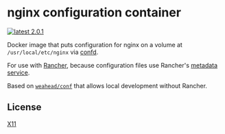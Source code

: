 # nginx configuration container

[![latest 2.0.1](https://img.shields.io/badge/latest-2.0.1-green.svg)](https://github.com/weahead/docker-nginx-conf/releases/tag/v2.0.1)

Docker image that puts configuration for nginx on a volume at
`/usr/local/etc/nginx` via [confd](https://github.com/kelseyhightower/confd).

For use with [Rancher](http://rancher.com/), because configuration files use
Rancher's [metadata service](http://docs.rancher.com/rancher/rancher-services/metadata-service/).

Based on [`weahead/conf`](https://github.com/weahead/docker-conf) that allows 
local development without Rancher.


## License

[X11](LICENSE)
